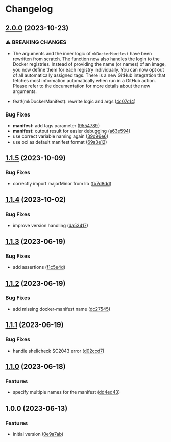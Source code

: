 # Changelog

## [2.0.0](https://github.com/mirkolenz/flocken/compare/v1.1.5...v2.0.0) (2023-10-23)


### ⚠ BREAKING CHANGES

* The arguments and the inner logic of `mkDockerManifest` have been rewritten from scratch. The function now also handles the login to the Docker registries. Instead of providing the name (or names) of an image, you now define them for each registry individually. You can now opt out of all automatically assigned tags. There is a new GitHub integration that fetches most information automatically when run in a GitHub action. Please refer to the documentation for more details about the new arguments.

* feat!(mkDockerManifest): rewrite logic and args ([4c07c14](https://github.com/mirkolenz/flocken/commit/4c07c142ef98f129ced4838d7325991dce468268))


### Bug Fixes

* **manifest:** add tags parameter ([9554789](https://github.com/mirkolenz/flocken/commit/9554789b3420b168efccb82d454a6d0f0cc85848))
* **manifest:** output result for easier debugging ([a63e594](https://github.com/mirkolenz/flocken/commit/a63e5942fc2b1f711dfca7634bd5e482b50145cb))
* use correct variable naming again ([39d96e6](https://github.com/mirkolenz/flocken/commit/39d96e6d179b50e76f74dcc6dfc15ee4dde59dd8))
* use oci as default manifest format ([69a3e12](https://github.com/mirkolenz/flocken/commit/69a3e12442e8c3e1262a7d81b8573fb829e523cc))

## [1.1.5](https://github.com/mirkolenz/flocken/compare/v1.1.4...v1.1.5) (2023-10-09)


### Bug Fixes

* correctly import majorMinor from lib ([fb7d8dd](https://github.com/mirkolenz/flocken/commit/fb7d8dd71bd8699f9ae4f7d79f92ce0e6130ed2f))

## [1.1.4](https://github.com/mirkolenz/flocken/compare/v1.1.3...v1.1.4) (2023-10-02)


### Bug Fixes

* improve version handling ([da53417](https://github.com/mirkolenz/flocken/commit/da5341702daa7c267ad6b9d3b684f2bfefe6427c))

## [1.1.3](https://github.com/mirkolenz/flocken/compare/v1.1.2...v1.1.3) (2023-06-19)


### Bug Fixes

* add assertions ([f1c5e4d](https://github.com/mirkolenz/flocken/commit/f1c5e4dc313fa96607f206ff027284add451a6e0))

## [1.1.2](https://github.com/mirkolenz/flocken/compare/v1.1.1...v1.1.2) (2023-06-19)


### Bug Fixes

* add missing docker-manifest name ([dc27545](https://github.com/mirkolenz/flocken/commit/dc27545de7973509245cd94646845104aba68998))

## [1.1.1](https://github.com/mirkolenz/flocken/compare/v1.1.0...v1.1.1) (2023-06-19)


### Bug Fixes

* handle shellcheck SC2043 error ([d02ccd7](https://github.com/mirkolenz/flocken/commit/d02ccd7082e668708a0d1704509e89801f935b00))

## [1.1.0](https://github.com/mirkolenz/flocken/compare/v1.0.0...v1.1.0) (2023-06-18)


### Features

* specify multiple names for the manifest ([dd4ed43](https://github.com/mirkolenz/flocken/commit/dd4ed435f029c213710e7501399651aeaba66485))

## 1.0.0 (2023-06-13)


### Features

* initial version ([0e9a7ab](https://github.com/mirkolenz/flocken/commit/0e9a7abfe7fe9475d8885f0ae765bbc03f939b1f))
